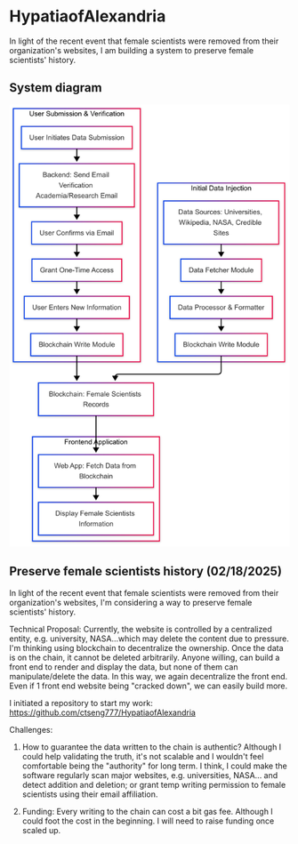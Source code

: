# HypatiaofAlexandria
In light of the recent event that female scientists were removed from their organization's websites, I am building a system to preserve female scientists' history.

## System diagram
![Alt text](system_diagram.png?raw=true)

## Preserve female scientists history (02/18/2025)

In light of the recent event that female scientists were removed from their organization's websites, I'm considering a way to preserve female scientists' history.

Technical Proposal:
Currently, the website is controlled by a centralized entity, e.g. university, NASA...which may delete the content due to pressure. I'm thinking using blockchain to decentralize the ownership. Once the data is on the chain, it cannot be deleted arbitrarily. Anyone willing, can build a front end to render and display the data, but none of them can manipulate/delete the data. In this way, we again decentralize the front end. Even if 1 front end website being "cracked down", we can easily build more.

I initiated a repository to start my work: https://github.com/ctseng777/HypatiaofAlexandria

Challenges:

1. How to guarantee the data written to the chain is authentic? Although I could help validating the truth, it's not scalable and I wouldn't feel comfortable being the "authority" for long term. I think, I could make the software regularly scan major websites, e.g. universities, NASA... and detect addition and deletion; or grant temp writing permission to female scientists using their email affiliation.

2. Funding: Every writing to the chain can cost a bit gas fee. Although I could foot the cost in the beginning. I will need to raise funding once scaled up.


